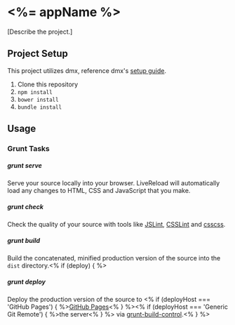 # <%= appName %>

[Describe the project.]

## Project Setup
This project utilizes dmx, reference dmx's [setup guide](https://github.com/centresource/generator-dmx#get-started).

1. Clone this repository
2. `npm install`
3. `bower install`
4. `bundle install`

## Usage

### Grunt Tasks
##### grunt serve
Serve your source locally into your browser. LiveReload will automatically load any changes to HTML, CSS and JavaScript that you make.

##### grunt check
Check the quality of your source with tools like [JSLint](http://www.jslint.com/), [CSSLint](http://csslint.net/) and [csscss](http://zmoazeni.github.io/csscss/).

##### grunt build
Build the concatenated, minified production version of the source into the `dist` directory.<% if (deploy) { %>

##### grunt deploy
Deploy the production version of the source to <% if (deployHost === 'GitHub Pages') { %>[GitHub Pages](http://pages.github.com/)<% } %><% if (deployHost === 'Generic Git Remote') { %>the server<% } %> via [grunt-build-control](https://github.com/robwierzbowski/grunt-build-control).<% } %>
